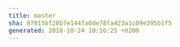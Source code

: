 ```yaml
---
title: master
sha: 87015bf28b7e144fa0de78fa423a1c09e395b1f5
generated: 2018-10-24 10:16:25 +0200
---
```

